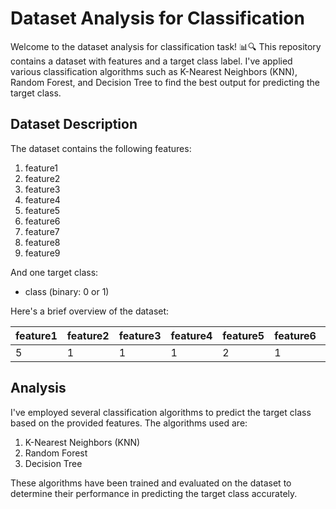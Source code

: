 <!DOCTYPE html>
<html lang="en">
<head>
  <meta charset="UTF-8">
  <meta name="viewport" content="width=device-width, initial-scale=1.0">
</head>
<body>
  <h1>Dataset Analysis for Classification</h1>
  <p>Welcome to the dataset analysis for classification task! 📊🔍 This repository contains a dataset with features and a target class label. I've applied various classification algorithms such as K-Nearest Neighbors (KNN), Random Forest, and Decision Tree to find the best output for predicting the target class.</p>

  <h2>Dataset Description</h2>
  <p>The dataset contains the following features:</p>
  <ol>
    <li>feature1</li>
    <li>feature2</li>
    <li>feature3</li>
    <li>feature4</li>
    <li>feature5</li>
    <li>feature6</li>
    <li>feature7</li>
    <li>feature8</li>
    <li>feature9</li>
  </ol>
  <p>And one target class:</p>
  <ul>
    <li>class (binary: 0 or 1)</li>
  </ul>
  <p>Here's a brief overview of the dataset:</p>
  <table>
    <thead>
      <tr>
        <th>feature1</th>
        <th>feature2</th>
        <th>feature3</th>
        <th>feature4</th>
        <th>feature5</th>
        <th>feature6</th>
        <th>feature7</th>
        <th>feature8</th>
        <th>feature9</th>
        <th>class</th>
      </tr>
    </thead>
    <tbody>
      <tr>
        <td>5</td>
        <td>1</td>
        <td>1</td>
        <td>1</td>
        <td>2</td>
        <td>1</td>
        <td>3</td>
        <td>1</td>
        <td>1</td>
        <td>0</td>
      </tr>
      <!-- Add more rows for your dataset -->
    </tbody>
  </table>

  <h2>Analysis</h2>
  <p>I've employed several classification algorithms to predict the target class based on the provided features. The algorithms used are:</p>
  <ol>
    <li>K-Nearest Neighbors (KNN)</li>
    <li>Random Forest</li>
    <li>Decision Tree</li>
  </ol>
  <p>These algorithms have been trained and evaluated on the dataset to determine their performance in predicting the target class accurately.</p>


